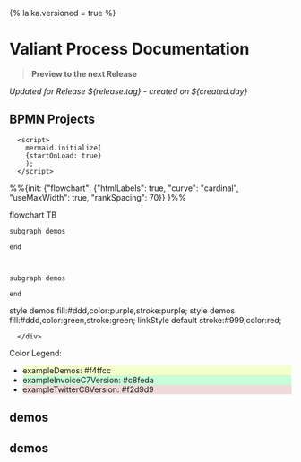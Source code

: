 
{%
laika.versioned = true
%}

# Valiant Process Documentation
> **Preview to the next Release**


_Updated for Release ${release.tag} - created on ${created.day}_


## BPMN Projects

<div>
      <script src="https://cdn.jsdelivr.net/npm/mermaid/dist/mermaid.min.js"></script>

      <script>
        mermaid.initialize(
        {startOnLoad: true}
        );
      </script>
<div class="mermaid">
%%{init: {"flowchart": {"htmlLabels": true, "curve": "cardinal", "useMaxWidth": true, "rankSpacing": 70}}
}%%


flowchart TB


    subgraph demos
    
    end
    


    subgraph demos
    
    end
    
   style demos fill:#ddd,color:purple,stroke:purple;
   style demos fill:#ddd,color:green,stroke:green;
   linkStyle default stroke:#999,color:red;


      </div>
</div>



<div class="colorLegend">
  <p>Color Legend:</p>
  <ul>
<li style="background: #f4ffcc;">exampleDemos: #f4ffcc</li>
<li style="background: #c8feda;">exampleInvoiceC7Version: #c8feda</li>
<li style="background: #f2d9d9;">exampleTwitterC8Version: #f2d9d9</li>
  </ul>
</div>



## demos



## demos


